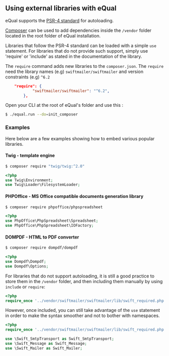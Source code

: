 ## Using external libraries with eQual 


eQual supports the [PSR-4 standard](https://www.php-fig.org/psr/psr-4/) for autoloading.

[Composer](https://getcomposer.org/) can be used to add dependencies inside the `/vendor` folder located in the root folder of eQual installation.

Libraries that follow the PSR-4 standard can be loaded with a simple `use` statement. 
For libraries that do not provide such support, simply use 'require' or 'include' as stated in the documentation of the library.

The `require` command adds new libraries to the `composer.json`. The `require` need the library names (e.g) `swiftmailer/swiftmailer` and version constraints (e.g) `^6.2`

```json
    "require": {
            "swiftmailer/swiftmailer": "^6.2",
        },
```
Open your CLI at the root of eQual's folder and use this :

```bash
$ ./equal.run --do=init_composer
```

### Examples

Here below are a few examples showing how to embed various popular libraries.

#### Twig - template engine


```bash
$ composer require "twig/twig:^2.0"
```

``` php
<?php
use Twig\Environment;
use Twig\Loader\FilesystemLoader;
```

#### PHPOffice - MS Office compatible documents generation library

```bash
$ composer require phpoffice/phpspreadsheet
```

```php
<?php
use PhpOffice\PhpSpreadsheet\Spreadsheet;
use PhpOffice\PhpSpreadsheet\IOFactory;
```

#### DOMPDF - HTML to PDF converter

```bash
$ composer require dompdf/dompdf
```

```php
<?php
use Dompdf\Dompdf;
use Dompdf\Options;
```


For libraries that do not support autoloading, it is still a good practice to store them in the `/vendor` folder, and then including them manually by using `include` or `require`:
```php
<?php
require_once '../vendor/swiftmailer/swiftmailer/lib/swift_required.php';
```

However, once included, you can still take advantage of the `use` statement in order to make the syntax smoother and not to bother with namespaces.

```php
<?php
require_once '../vendor/swiftmailer/swiftmailer/lib/swift_required.php';

use \Swift_SmtpTransport as Swift_SmtpTransport;
use \Swift_Message as Swift_Message;
use \Swift_Mailer as Swift_Mailer;
```



